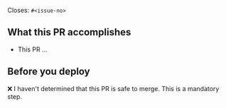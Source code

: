 Closes: `#<issue-no>`

## What this PR accomplishes
- This PR ...

## Before you deploy
❌ I haven't determined that this PR is safe to merge. This is a mandatory step.
<!--
- [ ] I have tophatted or tested this change.
- [ ] I have requested my team members for review and received one approval.
-->
